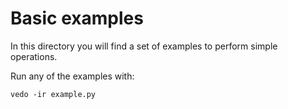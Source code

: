 # Basic examples
In this directory you will find a set of examples to perform simple operations.

Run any of the examples with:

`vedo -ir example.py`
